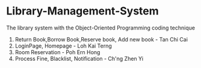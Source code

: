 # Library-Management-System

The library system with the Object-Oriented Programming coding technique

1. Return Book,Borrow Book,Reserve book, Add new book - Tan Chi Cai
2. LoginPage, Homepage - Loh Kai Terng
3. Room Reservation - Poh Ern Hong
4. Process Fine, Blacklist, Notification - Ch'ng Zhen Yi
